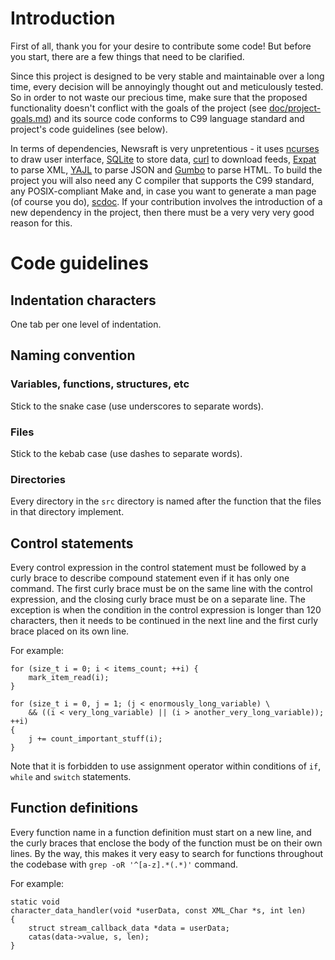 # Introduction

First of all, thank you for your desire to contribute some code! But before
you start, there are a few things that need to be clarified.

Since this project is designed to be very stable and maintainable over a long
time, every decision will be annoyingly thought out and meticulously tested.
So in order to not waste our precious time, make sure that the proposed
functionality doesn't conflict with the goals of the project (see
[doc/project-goals.md](https://codeberg.org/grisha/newsraft/src/branch/main/doc/project-goals.md))
and its source code conforms to C99 language standard and project's code
guidelines (see below).

In terms of dependencies, Newsraft is very unpretentious - it uses
[ncurses](https://invisible-island.net/ncurses) to draw user interface,
[SQLite](https://www.sqlite.org) to store data,
[curl](https://curl.se) to download feeds,
[Expat](https://github.com/libexpat/libexpat) to parse XML,
[YAJL](https://github.com/lloyd/yajl) to parse JSON and
[Gumbo](https://github.com/google/gumbo-parser) to parse HTML.
To build the project you will also need any C compiler that supports the C99
standard, any POSIX-compliant Make and, in case you want to generate a man page
(of course you do), [scdoc](https://git.sr.ht/~sircmpwn/scdoc). If your
contribution involves the introduction of a new dependency in the project, then
there must be a very very very good reason for this.

# Code guidelines

## Indentation characters

One tab per one level of indentation.

## Naming convention

### Variables, functions, structures, etc

Stick to the snake case (use underscores to separate words).

### Files

Stick to the kebab case (use dashes to separate words).

### Directories

Every directory in the `src` directory is named after the function that the files in that directory implement.

## Control statements

Every control expression in the control statement must be followed by a curly brace to describe compound statement even if it has only one command. The first curly brace must be on the same line with the control expression, and the closing curly brace must be on a separate line. The exception is when the condition in the control expression is longer than 120 characters, then it needs to be continued in the next line and the first curly brace placed on its own line.

For example:

```
for (size_t i = 0; i < items_count; ++i) {
	mark_item_read(i);
}
```

```
for (size_t i = 0, j = 1; (j < enormously_long_variable) \
	&& ((i < very_long_variable) || (i > another_very_long_variable)); ++i)
{
	j += count_important_stuff(i);
}
```

Note that it is forbidden to use assignment operator within conditions of `if`, `while` and `switch` statements.

## Function definitions

Every function name in a function definition must start on a new line, and the curly braces that enclose the body of the function must be on their own lines. By the way, this makes it very easy to search for functions throughout the codebase with `grep -oR '^[a-z].*(.*)'` command.

For example:

```
static void
character_data_handler(void *userData, const XML_Char *s, int len)
{
	struct stream_callback_data *data = userData;
	catas(data->value, s, len);
}
```
